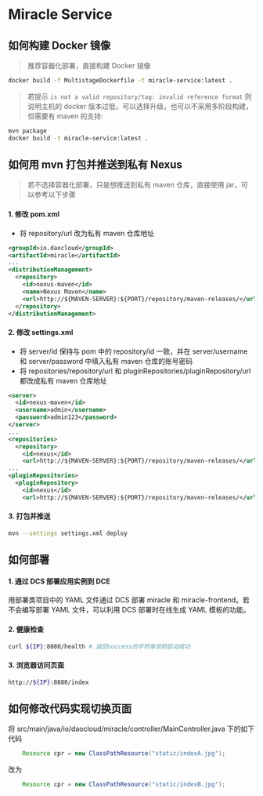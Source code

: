 # Miracle Service

## 如何构建 Docker 镜像
> 推荐容器化部署，直接构建 Docker 镜像
```bash
docker build -f MultistageDockerfile -t miracle-service:latest .
```
> 若提示 ```is not a valid repository/tag: invalid reference format``` 则说明主机的 docker 版本过低，可以选择升级，也可以不采用多阶段构建，但需要有 maven 的支持:
```bash
mvn package
docker build -t miracle-service:latest .
```


## 如何用 mvn 打包并推送到私有 Nexus
> 若不选择容器化部署，只是想推送到私有 maven 仓库，直接使用 jar，可以参考以下步骤
#### 1. 修改 pom.xml
- 将 repository/url 改为私有 maven 仓库地址
```xml
<groupId>io.daocloud</groupId>
<artifactId>miracle</artifactId>
...
<distributionManagement>
  <repository>
    <id>nexus-maven</id>
    <name>Nexus Maven</name>
    <url>http://${MAVEN-SERVER}:${PORT}/repository/maven-releases/</url>
  </repository>
</distributionManagement>
```
#### 2. 修改 settings.xml
- 将 server/id 保持与 pom 中的 repository/id 一致，并在 server/username 和 server/password 中填入私有 maven 仓库的账号密码
- 将 repositories/repository/url 和 pluginRepositories/pluginRepository/url 都改成私有 maven 仓库地址
```xml
<server>
  <id>nexus-maven</id>
  <username>admin</username>
  <password>admin123</password>
</server>
...
<repositories>
  <repository>
    <id>nexus</id>
    <url>http://${MAVEN-SERVER}:${PORT}/repository/maven-releases/</url>
...
<pluginRepositories>
  <pluginRepository>
    <id>nexus</id>
    <url>http://${MAVEN-SERVER}:${PORT}/repository/maven-releases/</url>
```
#### 3. 打包并推送
```bash
mvn --settings settings.xml deploy
```

## 如何部署
#### 1. 通过 DCS 部署应用实例到 DCE
用部署类项目中的 YAML 文件通过 DCS 部署 miracle 和 miracle-frontend。若不会编写部署 YAML 文件，可以利用 DCS 部署时在线生成 YAML 模板的功能。
#### 2. 健康检查
```bash
curl ${IP}:8080/health # 返回success的字符串说明启动成功
```
#### 3. 浏览器访问页面
```bash
http://${IP}:8080/index
```

## 如何修改代码实现切换页面
将 src/main/java/io/daocloud/miracle/controller/MainController.java 下的如下代码
```java
    Resource cpr = new ClassPathResource("static/indexA.jpg");
```
改为
```java
    Resource cpr = new ClassPathResource("static/indexB.jpg");
```

